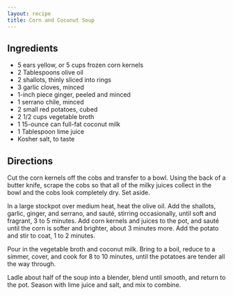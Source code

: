 ```yaml
---
layout: recipe
title: Corn and Coconut Soup
---
```


## Ingredients

* 5 ears yellow, or 5 cups frozen corn kernels
* 2 Tablespoons olive oil
* 2 shallots, thinly sliced into rings
* 3 garlic cloves, minced
* 1-inch piece ginger, peeled and minced
* 1 serrano chile, minced
* 2 small red potatoes, cubed
* 2 1/2 cups vegetable broth
* 1 15-ounce can full-fat coconut milk
* 1 Tablespoon lime juice
* Kosher salt, to taste

## Directions

Cut the corn kernels off the cobs and transfer to a bowl. Using the back of a butter knife, scrape the cobs so that all of the milky juices collect in the bowl and the cobs look completely dry. Set aside.

In a large stockpot over medium heat, heat the olive oil. Add the shallots, garlic, ginger, and serrano, and sauté, stirring occasionally, until soft and fragrant, 3 to 5 minutes. Add corn kernels and juices to the pot, and sauté until the corn is softer and brighter, about 3 minutes more. Add the potato and stir to coat, 1 to 2 minutes.

Pour in the vegetable broth and coconut milk. Bring to a boil, reduce to a simmer, cover, and cook for 8 to 10 minutes, until the potatoes are tender all the way through.

Ladle about half of the soup into a blender, blend until smooth, and return to the pot. Season with lime juice and salt, and mix to combine.
